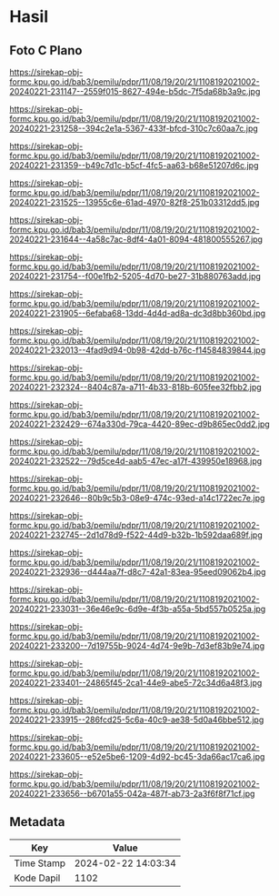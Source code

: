 # Hasil

## Foto C Plano

https://sirekap-obj-formc.kpu.go.id/bab3/pemilu/pdpr/11/08/19/20/21/1108192021002-20240221-231147--2559f015-8627-494e-b5dc-7f5da68b3a9c.jpg

https://sirekap-obj-formc.kpu.go.id/bab3/pemilu/pdpr/11/08/19/20/21/1108192021002-20240221-231258--394c2e1a-5367-433f-bfcd-310c7c60aa7c.jpg

https://sirekap-obj-formc.kpu.go.id/bab3/pemilu/pdpr/11/08/19/20/21/1108192021002-20240221-231359--b49c7d1c-b5cf-4fc5-aa63-b68e51207d6c.jpg

https://sirekap-obj-formc.kpu.go.id/bab3/pemilu/pdpr/11/08/19/20/21/1108192021002-20240221-231525--13955c6e-61ad-4970-82f8-251b03312dd5.jpg

https://sirekap-obj-formc.kpu.go.id/bab3/pemilu/pdpr/11/08/19/20/21/1108192021002-20240221-231644--4a58c7ac-8df4-4a01-8094-481800555267.jpg

https://sirekap-obj-formc.kpu.go.id/bab3/pemilu/pdpr/11/08/19/20/21/1108192021002-20240221-231754--f00e1fb2-5205-4d70-be27-31b880763add.jpg

https://sirekap-obj-formc.kpu.go.id/bab3/pemilu/pdpr/11/08/19/20/21/1108192021002-20240221-231905--6efaba68-13dd-4d4d-ad8a-dc3d8bb360bd.jpg

https://sirekap-obj-formc.kpu.go.id/bab3/pemilu/pdpr/11/08/19/20/21/1108192021002-20240221-232013--4fad9d94-0b98-42dd-b76c-f14584839844.jpg

https://sirekap-obj-formc.kpu.go.id/bab3/pemilu/pdpr/11/08/19/20/21/1108192021002-20240221-232324--8404c87a-a711-4b33-818b-605fee32fbb2.jpg

https://sirekap-obj-formc.kpu.go.id/bab3/pemilu/pdpr/11/08/19/20/21/1108192021002-20240221-232429--674a330d-79ca-4420-89ec-d9b865ec0dd2.jpg

https://sirekap-obj-formc.kpu.go.id/bab3/pemilu/pdpr/11/08/19/20/21/1108192021002-20240221-232522--79d5ce4d-aab5-47ec-a17f-439950e18968.jpg

https://sirekap-obj-formc.kpu.go.id/bab3/pemilu/pdpr/11/08/19/20/21/1108192021002-20240221-232646--80b9c5b3-08e9-474c-93ed-a14c1722ec7e.jpg

https://sirekap-obj-formc.kpu.go.id/bab3/pemilu/pdpr/11/08/19/20/21/1108192021002-20240221-232745--2d1d78d9-f522-44d9-b32b-1b592daa689f.jpg

https://sirekap-obj-formc.kpu.go.id/bab3/pemilu/pdpr/11/08/19/20/21/1108192021002-20240221-232936--d444aa7f-d8c7-42a1-83ea-95eed09062b4.jpg

https://sirekap-obj-formc.kpu.go.id/bab3/pemilu/pdpr/11/08/19/20/21/1108192021002-20240221-233031--36e46e9c-6d9e-4f3b-a55a-5bd557b0525a.jpg

https://sirekap-obj-formc.kpu.go.id/bab3/pemilu/pdpr/11/08/19/20/21/1108192021002-20240221-233200--7d19755b-9024-4d74-9e9b-7d3ef83b9e74.jpg

https://sirekap-obj-formc.kpu.go.id/bab3/pemilu/pdpr/11/08/19/20/21/1108192021002-20240221-233401--24865f45-2ca1-44e9-abe5-72c34d6a48f3.jpg

https://sirekap-obj-formc.kpu.go.id/bab3/pemilu/pdpr/11/08/19/20/21/1108192021002-20240221-233915--286fcd25-5c6a-40c9-ae38-5d0a46bbe512.jpg

https://sirekap-obj-formc.kpu.go.id/bab3/pemilu/pdpr/11/08/19/20/21/1108192021002-20240221-233605--e52e5be6-1209-4d92-bc45-3da66ac17ca6.jpg

https://sirekap-obj-formc.kpu.go.id/bab3/pemilu/pdpr/11/08/19/20/21/1108192021002-20240221-233656--b6701a55-042a-487f-ab73-2a3f6f8f71cf.jpg


## Metadata

| Key        | Value               |
| ---------- | ------------------- |
| Time Stamp | 2024-02-22 14:03:34 |
| Kode Dapil | 1102                |



